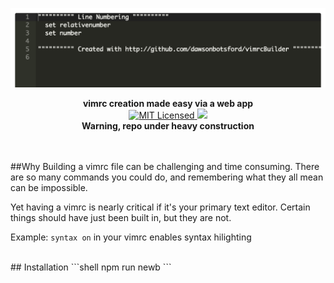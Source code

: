 <p align="center">
  <a><img src="img/mvp.png" title="MVP demo"/></a>
</p>

<p align="center">
  <b>
    vimrc creation made easy via a web app
  </b>

  <br>

  <a href="LICENSE">
    <img src="https://img.shields.io/badge/license-MIT-blue.svg" alt="MIT Licensed" />
  </a>

  <a href="https://travis-ci.org/dawsonbotsford/vimrcBuilder">
    <img src="https://travis-ci.org/dawsonbotsford/vimrcBuilder.svg?branch=master)" />
  </a>

<br>
<b>Warning, repo under heavy construction</b>
</p>

<br>

<br>
##Why
Building a vimrc file can be challenging and time consuming. There are so many commands you could do, and remembering what they all mean can be impossible.

Yet having a vimrc is nearly critical if it's your primary text editor. Certain things should have just been built in, but they are not.

Example: `syntax on` in your vimrc enables syntax hilighting

<br>
## Installation
```shell
npm run newb
```
